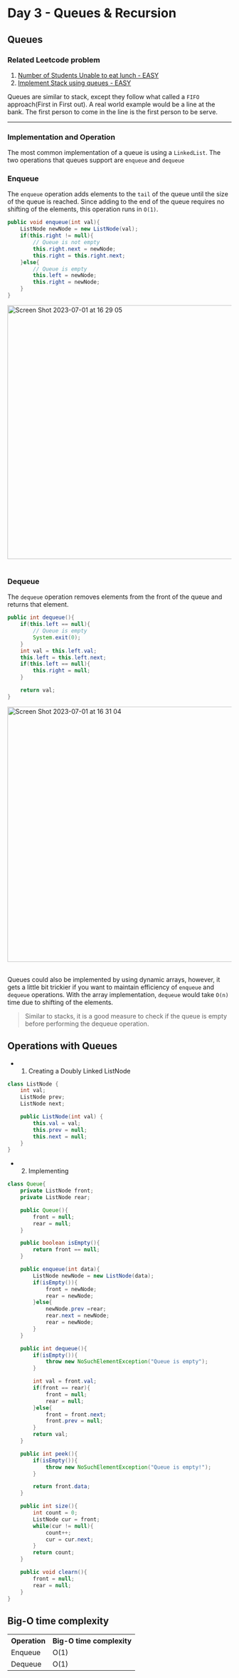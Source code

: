 # Day 3 - Queues & Recursion

## Queues 

### Related Leetcode problem
1. <a href="https://github.com/Alisherka7/daily_challange_algorithm/blob/main/challenge/day3/NumberOfStudentsUnableToEat.md">Number of Students Unable to eat lunch - EASY</a>
2. <a href="https://github.com/Alisherka7/daily_challange_algorithm/blob/main/challenge/day3/ImplementStackUsingQueue.md">Implement Stack using queues - EASY</a>

Queues are similar to stack, except they follow what called a ```FIFO``` approach(First in First out). A real world example would be a line at the bank. The first person to come in the line is the first person to be serve.
<hr>

### Implementation and Operation
The most common implementation of a queue is using a ```LinkedList```. The two operations that queues support are ```enqueue``` and ```dequeue```

### Enqueue
The ```enqueue``` operation adds elements to the ```tail``` of the queue until the size of the queue is reached. Since adding to the end of the queue requires no shifting of the elements, this operation runs in ```O(1)```. 

```java
public void enqueue(int val){
    ListNode newNode = new ListNode(val);
    if(this.right != null){
        // Queue is not empty
        this.right.next = newNode;
        this.right = this.right.next;
    }else{
        // Queue is empty
        this.left = newNode;
        this.right = newNode;
    }
}
```

<img width="569" alt="Screen Shot 2023-07-01 at 16 29 05" src="https://github.com/Alisherka7/daily_challange_algorithm/assets/38793933/832fd0bb-dab3-4477-b5bd-b404807ef748">

<br>
<br>


### Dequeue

The ```dequeue``` operation removes elements from the front of the queue and returns that element. 

```java
public int dequeue(){
    if(this.left == null){
        // Queue is empty
        System.exit(0);
    }
    int val = this.left.val;
    this.left = this.left.next;
    if(this.left == null){
        this.right = null;
    }

    return val;
}
```

<img width="572" alt="Screen Shot 2023-07-01 at 16 31 04" src="https://github.com/Alisherka7/daily_challange_algorithm/assets/38793933/19575552-f1d3-4b43-8e91-35784f5164ed">

<br>
<br>

Queues could also be implemented by using dynamic arrays, however, it gets a little bit trickier if you want to maintain efficiency of ```enqueue``` and ```dequeue``` operations. With the array implementation, ```dequeue``` would take ```O(n)``` time due to shifting of the elements.

> Similar to stacks, it is a good measure to check if the queue is empty before performing the dequeue operation.


## Operations with Queues

* 1. Creating a Doubly Linked ListNode
```java
class ListNode {
    int val;
    ListNode prev;
    ListNode next;

    public ListNode(int val) {
        this.val = val;
        this.prev = null;
        this.next = null;
    }
}
```


* 2. Implementing
```java
class Queue{
    private ListNode front;
    private ListNode rear;

    public Queue(){
        front = null;
        rear = null;
    }

    public boolean isEmpty(){
        return front == null;
    }

    public enqueue(int data){
        ListNode newNode = new ListNode(data);
        if(isEmpty()){
            front = newNode;
            rear = newNode;
        }else{
            newNode.prev =rear;
            rear.next = newNode;
            rear = newNode;
        }
    }

    public int dequeue(){
        if(isEmpty()){
            throw new NoSuchElementException("Queue is empty");
        }

        int val = front.val;
        if(front == rear){
            front = null;
            rear = null;
        }else{
            front = front.next;
            front.prev = null;
        }
        return val;
    }

    public int peek(){
        if(isEmpty()){
            throw new NoSuchElementException("Queue is empty!");
        }

        return front.data;
    }

    public int size(){
        int count = 0;
        ListNode cur = front;
        while(cur != null){
            count++;
            cur = cur.next;
        }
        return count;
    }

    public void clearn(){
        front = null;
        rear = null;
    }
}
```

## Big-O time complexity

<table>
<tr>
<th>Operation</th>
<th>Big-O time complexity</th>
</tr>
<tr>
<td>Enqueue</td>
<td>O(1)</td>
</tr>
<tr>
<td>Dequeue</td>
<td>O(1)</td>
</tr>

</table>

